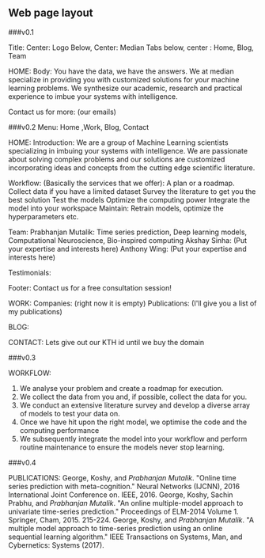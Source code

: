 ## Web page layout
###v0.1

Title:
Center: Logo
Below, Center:  Median
Tabs below, center : Home, Blog, Team

HOME:
Body: You have the data, we have the answers. We at median specialize in providing you with customized solutions for your machine learning problems. We synthesize our academic, research and practical experience to imbue your systems with intelligence. 

Contact us for more:
(our emails)


###v0.2
Menu: Home ,Work, Blog, Contact

HOME:
Introduction: We are a group of Machine Learning scientists specializing in imbuing your systems with intelligence. We are passionate about solving complex problems and our solutions are customized incorporating ideas and concepts from the cutting edge scientific literature.   

Workflow: (Basically the services that we offer):
A plan or a roadmap. 
Collect data if you have a limited dataset
Survey the literature to get you the best solution
Test the models
Optimize the computing power
Integrate the model into your workspace
Maintain: Retrain models, optimize the hyperparameters etc.  

Team: 
Prabhanjan Mutalik: Time series prediction, Deep learning models, Computational Neuroscience, Bio-inspired computing
Akshay Sinha: (Put your expertise and interests here)
Anthony Wing: (Put your expertise and interests here)

Testimonials: 

Footer: Contact us for a free consultation session!

WORK:
Companies: (right now it is empty)
Publications: (I'll give you a list of my publications)

BLOG:

CONTACT:
Lets give out our KTH id until we buy the domain

###v0.3

WORKFLOW:
1. We analyse your problem and create a roadmap for execution.
2. We collect the data from you and, if possible, collect the data for you.
3. We conduct an extensive literature survey and develop a diverse array of models to test your data on.
4. Once we have hit upon the right model, we optimise the code and the computing performance
5. We subsequently integrate the model into your workflow and perform routine maintenance to ensure the models never stop learning.

###v0.4

PUBLICATIONS:
George, Koshy, and *Prabhanjan Mutalik*. "Online time series prediction with meta-cognition." Neural Networks (IJCNN), 2016 International Joint Conference on. IEEE, 2016.
George, Koshy, Sachin Prabhu, and *Prabhanjan Mutalik*. "An online multiple-model approach to univariate time-series prediction." Proceedings of ELM-2014 Volume 1. Springer, Cham, 2015. 215-224.
George, Koshy, and *Prabhanjan Mutalik*. "A multiple model approach to time-series prediction using an online sequential learning algorithm." IEEE Transactions on Systems, Man, and Cybernetics: Systems (2017).